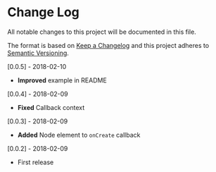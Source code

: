 # Change Log
All notable changes to this project will be documented in this file.

The format is based on [Keep a Changelog](http://keepachangelog.com/)
and this project adheres to [Semantic Versioning](http://semver.org/).

[0.0.5] - 2018-02-10
- **Improved** example in README

[0.0.4] - 2018-02-09
- **Fixed** Callback context

[0.0.3] - 2018-02-09
- **Added** Node element to `onCreate` callback

[0.0.2] - 2018-02-09
- First release